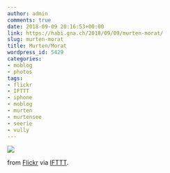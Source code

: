 ```yaml
---
author: admin
comments: true
date: 2018-09-09 20:16:53+00:00
link: https://habi.gna.ch/2018/09/09/murten-morat/
slug: murten-morat
title: Murten/Morat
wordpress_id: 5429
categories:
- moblog
- photos
tags:
- flickr
- IFTTT
- iphone
- moblog
- murten
- murtensee
- seerie
- vully
---
```


![](https://static.flickr.com/1875/42763069300_9cb30f5111_b.jpg)  

  

from [Flickr](https://flic.kr/p/289PUEh) via [IFTTT](https://ifttt.com/?ref=da&site=wordpress).
